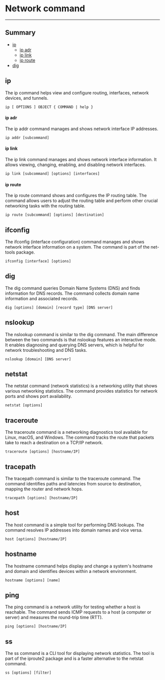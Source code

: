 # Network command
---
## Summary
- [ip](#ip)
    - [ip adr](#ip-adr)
    - [ip link](#ip-link)
    - [ip route](#ip-route)
- [dig](#dig)
## ip
The ip command helps view and configure routing, interfaces, network devices, and tunnels.
```
ip [ OPTIONS ] OBJECT { COMMAND | help }
```
#### ip adr
The ip addr command manages and shows network interface IP addresses.
```
ip addr [subcommand]
```
#### ip link
The ip link command manages and shows network interface information. It allows viewing, changing, enabling, and disabling network interfaces.
```
ip link [subcommand] [options] [interfaces]
```
#### ip route
The ip route command shows and configures the IP routing table. The command allows users to adjust the routing table and perform other crucial networking tasks with the routing table.
```
ip route [subcommand] [options] [destination]
```
## ifconfig
The ifconfig (interface configuration) command manages and shows network interface information on a system. The command is part of the net-tools package.
```
ifconfig [interface] [options]
```
## dig
The dig command queries Domain Name Systems (DNS) and finds information for DNS records. The command collects domain name information and associated records.
```
dig [options] [domain] [record type] [DNS server]
```
## nslookup
The nslookup command is similar to the dig command. The main difference between the two commands is that nslookup features an interactive mode. It enables diagnosing and querying DNS servers, which is helpful for network troubleshooting and DNS tasks.
```
nslookup [domain] [DNS server]
```
## netstat
The netstat command (network statistics) is a networking utility that shows various networking statistics. The command provides statistics for network ports and shows port availability.
```
netstat [options]
```
## traceroute
The traceroute command is a networking diagnostics tool available for Linux, macOS, and Windows. The command tracks the route that packets take to reach a destination on a TCP/IP network.
```
traceroute [options] [hostname/IP]
```
## tracepath
The tracepath command is similar to the traceroute command. The command identifies paths and latencies from source to destination, mapping the router and network hops.
```
tracepath [options] [hostname/IP]
```
## host
The host command is a simple tool for performing DNS lookups. The command resolves IP addresses into domain names and vice versa.
```
host [options] [hostname/IP]
```
## hostname
The hostname command helps display and change a system's hostname and domain and identifies devices within a network environment.
```
hostname [options] [name]
```
## ping
The ping command is a network utility for testing whether a host is reachable. The command sends ICMP requests to a host (a computer or server) and measures the round-trip time (RTT).
```
ping [options] [hostname/IP]
```
## ss
The ss command is a CLI tool for displaying network statistics. The tool is part of the iproute2 package and is a faster alternative to the netstat command.
```
ss [options] [filter]
```